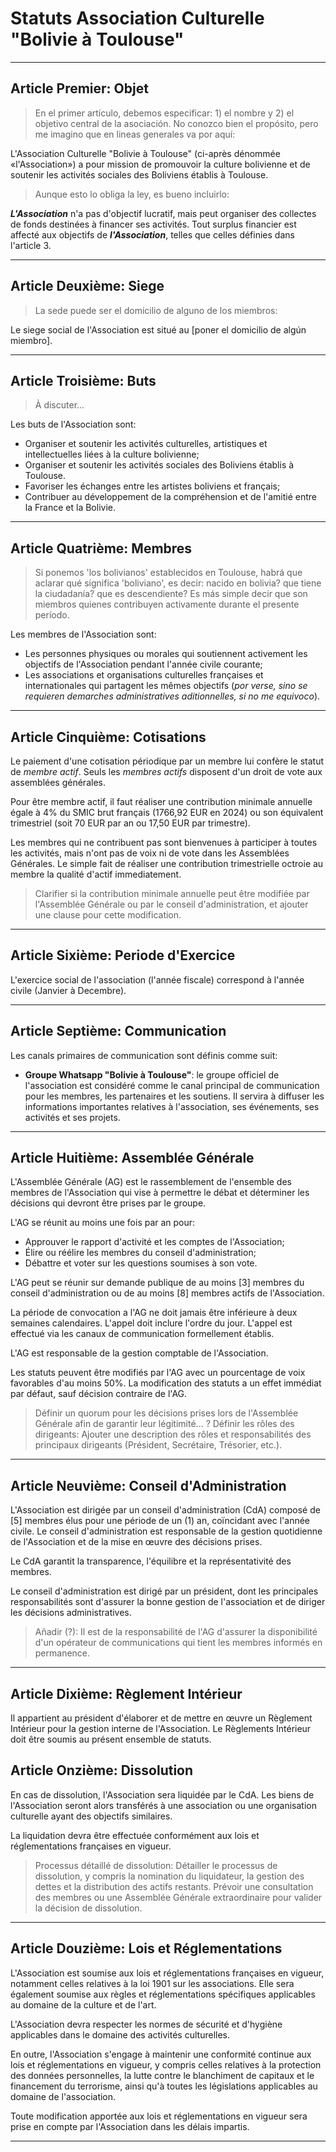# Statuts Association Culturelle "Bolivie à Toulouse"

---
## Article Premier: Objet

> En el primer artículo, debemos especificar: 1) el nombre y 2) el objetivo central de la asociación. No conozco bien el propósito, pero me imagino que en lineas generales va por aquí:

L'Association Culturelle "Bolivie à Toulouse" (ci-après dénommée «l'Association») a pour mission de promouvoir la culture bolivienne et de soutenir les activités sociales des Boliviens établis à Toulouse.

> Aunque esto lo obliga la ley, es bueno incluirlo:

***L'Association*** n'a pas d'objectif lucratif, mais peut organiser des collectes de fonds destinées à financer ses activités. Tout surplus financier est affecté aux objectifs de ***l'Association***, telles que celles définies dans l'article 3.

---
## Article Deuxième: Siege

> La sede puede ser el domicilio de alguno de los miembros:

Le siege social de l'Association est situé au [poner el domicilio de algún miembro].

---
## Article Troisième: Buts

> À discuter...

Les buts de l'Association sont:

* Organiser et soutenir les activités culturelles, artistiques et intellectuelles liées à la culture bolivienne;
* Organiser et soutenir les activités sociales des Boliviens établis à Toulouse.
* Favoriser les échanges entre les artistes boliviens et français;
* Contribuer au développement de la compréhension et de l'amitié entre la France et la Bolivie.

---
## Article Quatrième: Membres

> Si ponemos 'los bolivianos' establecidos en Toulouse, habrá que aclarar qué significa 'boliviano', es decir: nacido en bolivia? que tiene la ciudadanía? que es descendiente?
> Es más simple decir que son miembros quienes contribuyen activamente durante el presente período.

Les membres de l'Association sont:

* Les personnes physiques ou morales qui soutiennent activement les objectifs de l'Association pendant l'année civile courante;
* Les associations et organisations culturelles françaises et internationales qui partagent les mêmes objectifs (_por verse, sino se requieren demarches administratives aditionnelles, si no me equivoco_).

---
## Article Cinquième: Cotisations

Le paiement d'une cotisation périodique par un membre lui confère le statut de _membre actif_. Seuls les _membres actifs_ disposent d'un droit de vote aux assemblées générales.

Pour être membre actif, il faut réaliser une contribution minimale annuelle égale à 4% du SMIC brut français (1766,92 EUR en 2024) ou son équivalent trimestriel (soit 70 EUR par an ou 17,50 EUR par trimestre).

Les membres qui ne contribuent pas sont bienvenues à participer à toutes les activités, mais n'ont pas de voix ni de vote dans les Assemblées Générales. Le simple fait de réaliser une contribution trimestrielle octroie au membre la qualité d'actif immediatement.

> Clarifier si la contribution minimale annuelle peut être modifiée par l'Assemblée Générale ou par le conseil d'administration, et ajouter une clause pour cette modification.

---
## Article Sixième: Periode d'Exercice

L'exercice social de l'association (l'année fiscale) correspond à l'année civile (Janvier à Decembre).

---
## Article Septième: Communication

Les canals primaires de communication sont définis comme suit:

* **Groupe Whatsapp "Bolivie à Toulouse"**: le groupe officiel de l'association est considéré comme le canal principal de communication pour les membres, les partenaires et les soutiens. Il servira à diffuser les informations importantes relatives à l'association, ses événements, ses activités et ses projets. 

---
## Article Huitième: Assemblée Générale

L'Assemblée Générale (AG) est le rassemblement de l'ensemble des membres de l'Association qui vise à permettre le débat et déterminer les décisions qui devront être prises par le groupe.

L'AG se réunit au moins une fois par an pour:

* Approuver le rapport d'activité et les comptes de l'Association;
* Élire ou réélire les membres du conseil d'administration;
* Débattre et voter sur les questions soumises à son vote.

L'AG peut se réunir sur demande publique de au moins [3] membres du conseil d'administration ou de au moins [8] membres actifs de l'Association.

La période de convocation a l'AG ne doit jamais être inférieure à deux semaines calendaires. L'appel doit inclure l'ordre du jour. L'appel est effectué via les canaux de communication formellement établis.

L'AG est responsable de la gestion comptable de l'Association.

Les statuts peuvent être modifiés par l'AG avec un pourcentage de voix favorables d'au moins 50%. La modification des statuts a un effet immédiat par défaut, sauf décision contraire de l'AG.

> Définir un quorum pour les décisions prises lors de l'Assemblée Générale afin de garantir leur légitimité... ?
> Définir les rôles des dirigeants: Ajouter une description des rôles et responsabilités des principaux dirigeants (Président, Secrétaire, Trésorier, etc.).

---
## Article Neuvième: Conseil d'Administration

L'Association est dirigée par un conseil d'administration (CdA) composé de [5] membres élus pour une période de un (1) an, coïncidant avec l'année civile. Le conseil d'administration est responsable de la gestion quotidienne de l'Association et de la mise en œuvre des décisions prises.

Le CdA garantit la transparence, l'équilibre et la représentativité des membres.

Le conseil d'administration est dirigé par un président, dont les principales responsabilités sont d'assurer la bonne gestion de l'association et de diriger les décisions administratives.

> Añadir (?): Il est de la responsabilité de l'AG d'assurer la disponibilité d'un opérateur de communications qui tient les membres informés en permanence.

---
## Article Dixième: Règlement Intérieur

Il appartient au président d'élaborer et de mettre en œuvre un Règlement Intérieur pour la gestion interne de l'Association. Le Règlements Intérieur doit être soumis au présent ensemble de statuts.

## Article Onzième: Dissolution

En cas de dissolution, l'Association sera liquidée par le CdA. Les biens de l'Association seront alors transférés à une association ou une organisation culturelle ayant des objectifs similaires.

La liquidation devra être effectuée conformément aux lois et réglementations françaises en vigueur.

> Processus détaillé de dissolution: Détailler le processus de dissolution, y compris la nomination du liquidateur, la gestion des dettes et la distribution des actifs restants.
> Prévoir une consultation des membres ou une Assemblée Générale extraordinaire pour valider la décision de dissolution.

---
## Article Douzième: Lois et Réglementations

L'Association est soumise aux lois et réglementations françaises en vigueur, notamment celles relatives à la loi 1901 sur les associations. Elle sera également soumise aux règles et réglementations spécifiques applicables au domaine de la culture et de l'art.

L'Association devra respecter les normes de sécurité et d'hygiène applicables dans le domaine des activités culturelles.

En outre, l'Association s'engage à maintenir une conformité continue aux lois et réglementations en vigueur, y compris celles relatives à la protection des données personnelles, la lutte contre le blanchiment de capitaux et le financement du terrorisme, ainsi qu'à toutes les législations applicables au domaine de l'association.

Toute modification apportée aux lois et réglementations en vigueur sera prise en compte par l'Association dans les délais impartis.

---
